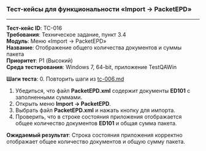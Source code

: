 ### Тест-кейсы для функциональности «Import -> PacketEPD»

---

**Тест-кейс ID**: TC-016  
**Требования**: Техническое задание, пункт 3.4  
**Модуль**: Меню «Import -> PacketEPD»  
**Название**: Отображение общего количества документов и суммы пакета  
**Приоритет**: P1 (Высокий)  
**Среда тестирования**: Windows 7, 64-bit, приложение TestQAWin  

**Шаги теста**:
0. Повторить шаги из [tc-006.md](tc-006.md)
1. Убедиться, что файл **PacketEPD.xml** содержит документы **ED101** с заполненными суммами.
2. Открыть меню **Import -> PacketEPD**.
3. Выбрать файл **PacketEPD.xml** и нажать кнопку для импорта.
4. Проверить, что в строке состояния приложения отображается общее количество документов **ED101** и общая сумма пакета.

**Ожидаемый результат**: Строка состояния приложения корректно отображает общее количество документов и общую сумму пакета.
